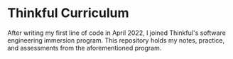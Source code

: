 # Thinkful Curriculum

After writing my first line of code in April 2022, I joined Thinkful's software engineering immersion program. This repository holds my notes, practice, and assessments from the aforementioned program.
